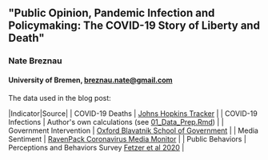 ## "Public Opinion, Pandemic Infection and Policymaking: The COVID-19 Story of Liberty and Death"

### Nate Breznau
#### University of Bremen, breznau.nate@gmail.com

The data used in the blog post:

|Indicator|Source|
| COVID-19 Deaths | [Johns Hopkins Tracker](https://github.com/CSSEGISandData/COVID-19) |
| COVID-19 Infections | Author's own calculations (see [01_Data_Prep.Rmd](/code/01_Data_Prep.Rmd)) |
| Government Intervention | [Oxford Blavatnik School of Government](https://www.bsg.ox.ac.uk/research/research-projects/covid-19-government-response-tracker) |
| Media Sentiment | [RavenPack Coronavirus Media Monitor](https://coronavirus.ravenpack.com/) |
| Public Behaviors | Perceptions and Behaviors Survey [Fetzer et al 2020](https://psyarxiv.com/3kfmh/) |
